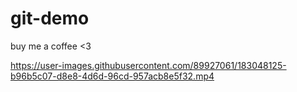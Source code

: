 # git-demo
buy me a coffee <3






https://user-images.githubusercontent.com/89927061/183048125-b96b5c07-d8e8-4d6d-96cd-957acb8e5f32.mp4


